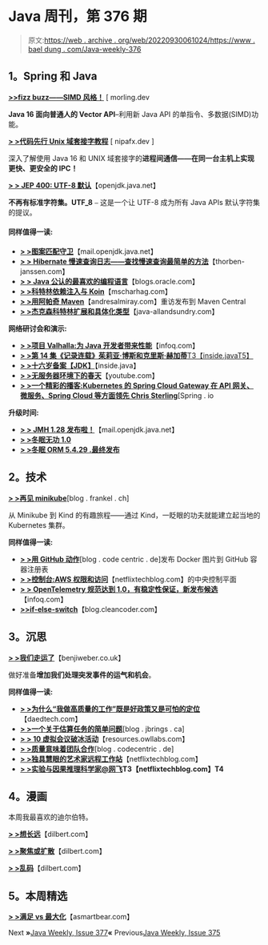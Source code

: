 # Java 周刊，第 376 期

> 原文:[https://web . archive . org/web/20220930061024/https://www . bael dung . com/Java-weekly-376](https://web.archive.org/web/20220930061024/https://www.baeldung.com/java-weekly-376)

## **1。Spring 和 Java**

[**>>fizz buzz——SIMD 风格！**](https://web.archive.org/web/20220529020509/https://www.morling.dev/blog/fizzbuzz-simd-style/) [ morling.dev

**Java 16 面向普通人的 Vector API**–利用新 Java API 的单指令、多数据(SIMD)功能。

[**> >代码先行 Unix 域套接字教程**](https://web.archive.org/web/20220529020509/https://nipafx.dev/java-unix-domain-sockets/) [ nipafx.dev ]

深入了解使用 Java 16 和 UNIX 域套接字的**进程间通信——在同一台主机上实现更快、更安全的 IPC！**

[**> > JEP 400: UTF-8 默认**](https://web.archive.org/web/20220529020509/https://openjdk.java.net/jeps/400)【openjdk.java.net】

**不再有标准字符集。UTF_8** `–` 这是一个让 UTF-8 成为所有 Java APIs 默认字符集的提议。

#### **同样值得一读:**

*   [**> >图案匹配守卫**](https://web.archive.org/web/20220529020509/https://mail.openjdk.java.net/pipermail/amber-spec-experts/2021-March/002862.html)【mail.openjdk.java.net】
*   [**> > Hibernate 慢速查询日志——查找慢速查询最简单的方法**](https://web.archive.org/web/20220529020509/https://thorben-janssen.com/hibernate-slow-query-log/)【thorben-janssen.com】
*   [**> > Java 公认的最喜欢的编程语言**](https://web.archive.org/web/20220529020509/https://blogs.oracle.com/java/java-recognized-as-the-favorite-programming-language)【blogs.oracle.com】
*   [**> >科特林依赖注入与 Koin**](https://web.archive.org/web/20220529020509/https://www.mscharhag.com/kotlin/dependency-injection-koin)【mscharhag.com】
*   [**> >用阿帕奇 Maven**](https://web.archive.org/web/20220529020509/https://andresalmiray.com/revisiting-publication-to-maven-central-with-apache-maven/)【andresalmiray.com】重访发布到 Maven Central
*   [**> >杰克森科特林扩展和具体化类型**](https://web.archive.org/web/20220529020509/http://www.java-allandsundry.com/2021/03/jackon-kotlin-extension-and-reified.html)【java-allandsundry.com】

**网络研讨会和演示:**

*   [**> >项目 Valhalla:为 Java 开发者带来性能**](https://web.archive.org/web/20220529020509/https://www.infoq.com/presentations/valhalla-memory-density/)【infoq.com】
*   [**> >第 14 集《记录连载》茱莉亚·博斯和克里斯·赫加蒂**T3【inside.javaT5】](https://web.archive.org/web/20220529020509/https://inside.java/2021/03/08/podcast-014/)
*   [**> >十六岁备案【JDK】**](https://web.archive.org/web/20220529020509/https://inside.java/2021/03/11/video-for-the-records/)【inside.java】
*   [**> >无服务器环境下的春天**](https://web.archive.org/web/20220529020509/https://www.youtube.com/watch?v=7OySF8JqHMk)【youtube.com】
*   [**> >一个精彩的播客:Kubernetes 的 Spring Cloud Gateway 在 API 网关、微服务、Spring Cloud 等方面领先 Chris Sterling**](https://web.archive.org/web/20220529020509/https://spring.io/blog/2021/03/04/a-bootiful-podcast-spring-cloud-gateway-for-kubernetes-lead-chris-sterling-on-api-gateways-microservices-spring-cloud-and-more)[Spring . io

**升级时间:**

*   [**> > JMH 1.28 发布啦！**](https://web.archive.org/web/20220529020509/https://mail.openjdk.java.net/pipermail/jmh-dev/2021-March/003171.html)【mail.openjdk.java.net】
*   [**> >冬眠无功 1.0**](https://web.archive.org/web/20220529020509/https://in.relation.to/2021/03/08/hibernate-reactive-1/)
*   [**> >冬眠 ORM 5.4.29 .最终发布**](https://web.archive.org/web/20220529020509/https://in.relation.to/2021/03/03/hibernate-orm-5429-final-release/)

## **2。技术**

[**> >再见 minikube**](https://web.archive.org/web/20220529020509/https://blog.frankel.ch/goodbye-minikube/)[blog . frankel . ch]

从 Minikube 到 Kind 的有趣旅程——通过 Kind，一眨眼的功夫就能建立起当地的 Kubernetes 集群。

**同样值得一读:**

*   [**> >用 GitHub 动作**](https://web.archive.org/web/20220529020509/https://blog.codecentric.de/en/2021/03/github-container-registry/)[blog . code centric . de]发布 Docker 图片到 GitHub 容器注册表
*   [**> >控制台:AWS 权限和访问**](https://web.archive.org/web/20220529020509/https://netflixtechblog.com/consoleme-a-central-control-plane-for-aws-permissions-and-access-fd09afdd60a8)【netflixtechblog.com】的中央控制平面
*   [**> > OpenTelemetry 规范达到 1.0，有稳定性保证，新发布候选**](https://web.archive.org/web/20220529020509/https://www.infoq.com/news/2021/03/opentelemetry-spec-1-0/)【infoq.com】
*   [**>>if-else-switch**](https://web.archive.org/web/20220529020509/http://blog.cleancoder.com/uncle-bob/2021/03/06/ifElseSwitch.html)【blog.cleancoder.com】

## **3。沉思**

[**> >我们走运了**](https://web.archive.org/web/20220529020509/https://benjiweber.co.uk/blog/2021/03/07/we-got-lucky/)【benjiweber.co.uk】

做好准备**增加我们处理突发事件的运气和机会**。

**同样值得一读:**

*   [**> >为什么“我做高质量的工作”既是好政策又是可怕的定位**](https://web.archive.org/web/20220529020509/https://daedtech.com/why-i-do-high-quality-work-is-both-good-policy-and-terrible-positioning/)【daedtech.com】
*   [**> >一个关于估算任务的简单问题**](https://web.archive.org/web/20220529020509/https://blog.jbrains.ca/permalink/a-simple-question-to-ask-about-estimating-tasks)[blog . jbrings . ca]
*   [**> > 10 虚拟会议破冰活动**](https://web.archive.org/web/20220529020509/https://resources.owllabs.com/blog/ice-breakers)【resources.owllabs.com】
*   [**> >质量意味着团队合作**](https://web.archive.org/web/20220529020509/https://blog.codecentric.de/en/2021/03/quality-means-teamwork/)[blog . codecentric . de]
*   [**> >独具慧眼的艺术家远程工作站**](https://web.archive.org/web/20220529020509/https://netflixtechblog.com/remote-workstations-for-the-discerning-artists-8155a8fbd190)【netflixtechblog.com】
*   **[> >实验与因果推理科学家@网飞](https://web.archive.org/web/20220529020509/https://netflixtechblog.com/a-day-in-the-life-of-an-experimentation-and-causal-inference-scientist-netflix-388edfb77d21)T3【netflixtechblog.com】T4**

## **4。漫画**

本周我最喜欢的迪尔伯特。

[**> >想长远**](https://web.archive.org/web/20220529020509/https://dilbert.com/strip/2021-03-05)【dilbert.com】

[**> >聚焦或扩散**](https://web.archive.org/web/20220529020509/https://dilbert.com/strip/2021-03-06)【dilbert.com】

[**> >乱码**](https://web.archive.org/web/20220529020509/https://dilbert.com/strip/2021-03-09)【dilbert.com】

## **5。本周精选**

[**> >满足 vs 最大化**](https://web.archive.org/web/20220529020509/https://blog.asmartbear.com/maximizing.html)【asmartbear.com】

Next **»**[Java Weekly, Issue 377](/web/20220529020509/https://www.baeldung.com/java-weekly-377)**«** Previous[Java Weekly, Issue 375](/web/20220529020509/https://www.baeldung.com/java-weekly-375)